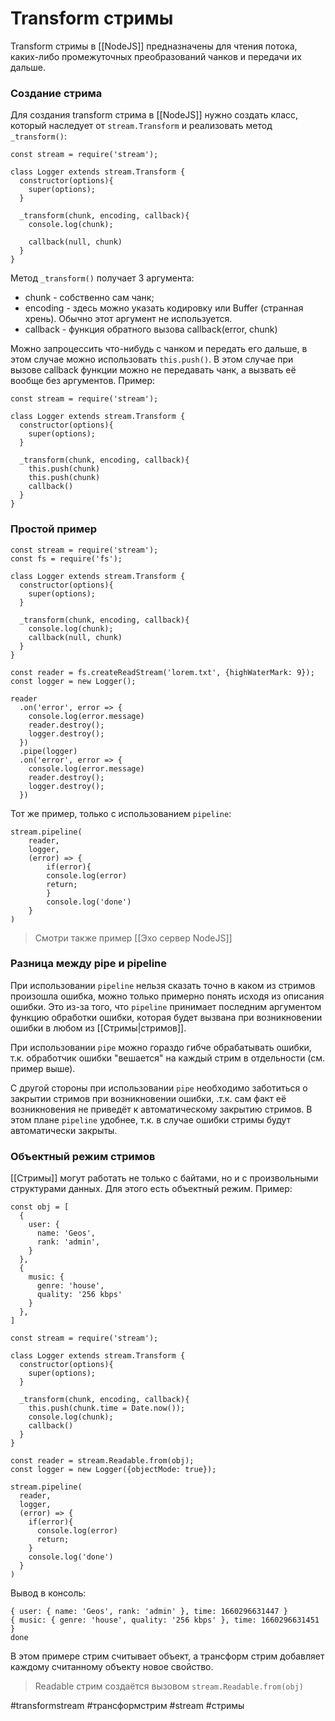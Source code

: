 # Transform стримы

Transform стримы в [[NodeJS]] предназначены для чтения потока, каких-либо промежуточных преобразований чанков и передачи их дальше.

### Создание стрима
Для создания transform стрима в [[NodeJS]] нужно создать класс, который наследует от `stream.Transform` и реализовать метод `_transform()`:

```
const stream = require('stream');

class Logger extends stream.Transform {
  constructor(options){
    super(options);
  }

  _transform(chunk, encoding, callback){
    console.log(chunk);

    callback(null, chunk)
  }
}
```

Метод `_transform()` получает 3 аргумента:
- chunk - собственно сам чанк;
- encoding - здесь можно указать кодировку или Buffer (странная хрень). Обычно этот аргумент не используется.
- callback - функция обратного вызова callback(error, chunk)

Можно запроцессить что-нибудь с чанком и передать его дальше, в этом случае можно использовать `this.push()`. В этом случае при вызове callback функции можно не передавать чанк, а вызвать её вообще без аргументов. Пример:
```
const stream = require('stream');

class Logger extends stream.Transform {
  constructor(options){
    super(options);
  }

  _transform(chunk, encoding, callback){
	this.push(chunk)
	this.push(chunk)
    callback()
  }
}
```

### Простой пример

```
const stream = require('stream');
const fs = require('fs');

class Logger extends stream.Transform {
  constructor(options){
    super(options);
  }

  _transform(chunk, encoding, callback){
    console.log(chunk);
    callback(null, chunk)
  }
}

const reader = fs.createReadStream('lorem.txt', {highWaterMark: 9});
const logger = new Logger();

reader
  .on('error', error => {
    console.log(error.message)
    reader.destroy();
    logger.destroy();
  })
  .pipe(logger)
  .on('error', error => {
    console.log(error.message)
    reader.destroy();
    logger.destroy();
  })
  ```
  
  Тот же пример, только с использованием `pipeline`:
  
  ```
  stream.pipeline(
  	reader,
  	logger,
  	(error) => {
    	if(error){
      	console.log(error)
      	return;
    	}
    	console.log('done')
  	}
)
  ```
  
  >Смотри также пример [[Эхо сервер NodeJS]]
  
  ### Разница между pipe и pipeline
  
  При использовании `pipeline` нельзя сказать точно в каком из стримов произошла ошибка, можно только примерно понять исходя из описания ошибки. Это из-за того, что `pipeline` принимает последним аргументом функцию обработки ошибки, которая будет вызвана при возникновении ошибки в любом из [[Стримы|стримов]]. 
  
  При использовании `pipe` можно гораздо гибче обрабатывать ошибки, т.к. обработчик ошибки "вешается" на каждый стрим в отдельности (см. пример выше).
  
  С другой стороны при использовании `pipe` необходимо заботиться о закрытии стримов при возникновении ошибки, .т.к. сам факт её возникновения не приведёт к автоматическому закрытию стримов. В этом плане `pipeline` удобнее, т.к. в случае ошибки стримы будут автоматически закрыты.
  
  ### Объектный режим стримов
  
  [[Стримы]] могут работать не только с байтами, но и с произвольными структурами данных. Для этого есть объектный режим. Пример:

```
const obj = [
  {
    user: {
      name: 'Geos',
      rank: 'admin',
    }
  },
  {
    music: {
      genre: 'house',
      quality: '256 kbps'
    }
  },
]

const stream = require('stream');

class Logger extends stream.Transform {
  constructor(options){
    super(options);
  }

  _transform(chunk, encoding, callback){
    this.push(chunk.time = Date.now());
    console.log(chunk);
    callback()
  }
}

const reader = stream.Readable.from(obj);
const logger = new Logger({objectMode: true});

stream.pipeline(
  reader,
  logger,
  (error) => {
    if(error){
      console.log(error)
      return;
    }
    console.log('done')
  }
)
```

Вывод в консоль:
```
{ user: { name: 'Geos', rank: 'admin' }, time: 1660296631447 }
{ music: { genre: 'house', quality: '256 kbps' }, time: 1660296631451 }
done
```

В этом примере стрим считывает объект, а трансформ стрим добавляет каждому считанному объекту новое свойство.
>Readable стрим создаётся вызовом `stream.Readable.from(obj)`

#transformstream #трансформстрим #stream #стримы